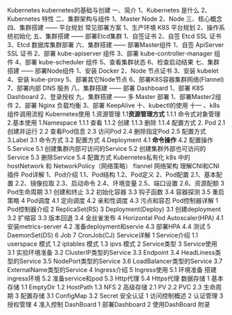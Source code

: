 Kubernetes
    kubernetes的基础与创建
        一、简介
            1、Kubernetes 是什么
            2、Kubernetes 特性
        二、集群架构与组件
            1、Master Node
            2、Node
        三、核心概念
        四、集群搭建 —— 平台规划
            常见部署方案
            1、生产环境 K8S 平台规划
            2、操作系统初始化
        五、集群搭建 —— 部署Etcd集群
            1、自签证书
            2、自签 Etcd SSL 证书
            3、Etcd 数据库集群部署
        六、集群搭建 —— 部署Master组件
            1、自签 ApiServer SSL 证书
            2、部署 kube-apiserver 组件
            3、部署 kube-controller-manager 组件
            4、部署 kube-scheduler 组件
            5、查看集群状态
            6、检查启动结果
        七、集群搭建 —— 部署Node组件
            1、安装 Docker
            2、Node 节点证书
            3、安装 kubelet
            4、安装 kube-proxy
            5、部署其它Node节点
            6、部署K8S容器集群网络(Flannel)
            7、部署内部 DNS 服务
        八、集群搭建 —— 部署 Dashboard
            1、部署 K8S Dashboard
            2、登录授权
        九、集群搭建 —— 多 Master 部署
            1、部署Master2组件
            2、部署 Nginx 负载均衡
            3、部署 KeepAlive
        十、kubectl的使用
        十一 、k8s 组件调用流程
    Kubernetes使用
        1.资源管理
            1.1**资源管理方式**
            1.1.1 命令式对象管理
        2.基本使用
            1.Namespace
                1.1.1 查看
                1.1.2 创建
                1.1.3 删除
                1.1.4 配置方式
            2. Pod
                2.1 创建并运行
                2.2 查看Pod信息
                2.3 访问Pod
                2.4 删除指定Pod
                2.5 配置方式
            3.Label
                3.1 命令方式
                3.2 配置方式
            4.Deployment
                4.1 **命令操作**
                4.2 配置操作
            5.Service
                5.1 创建集群内部可访问的Service
                5.2 创建集群外部也可访问的Service
                5.3 删除Service
                5.4 配置方式
    Kubernetes私有化
    k8s 中的 hostNetwork 和 NetworkPolicy（网络策略）
    flannel 网络架构
    理解CNI和CNI插件
    Pod详解
        1、Pod介绍
            1.1、Pod结构
            1.2、Pod定义
        2、Pod配置
            2.1、基本配置
            2.2、镜像拉取
            2.3、启动命令
            2.4、环境变量
            2.5、端口设置
            2.6、资源配额
        3 Pod生命周期
            3.1 创建和终止
            3.2 初始化容器
            3.3 钩子函数
            3.4 容器探测
            3.5 重启策略
        4 Pod调度
            4.1 定向调度
            4.2 亲和性调度
            4.3 污点和容忍
    Pod控制器详解
        1 Pod控制器介绍
        2 ReplicaSet(RS)
        3 Deployment(Deploy)
            3.1 创建deployment
            3.2 扩缩容
            3.3 版本回退
            3.4 金丝雀发布
        4 Horizontal Pod Autoscaler(HPA)
            4.1 安装metrics-server
            4.2 准备deployment和servie
            4.3 部署HPA
            4.4 测试
        5 DaemonSet(DS)
        6 Job
        7 CronJob(CJ)
    Service详解
        1 Service介绍
            1.1 userspace 模式
            1.2 iptables 模式
            1.3 ipvs 模式
        2 Service类型
        3 Service使用
            3.1 实验环境准备
            3.2 ClusterIP类型的Service
            3.3 Endpoint
            3.4 HeadLiness类型的Service
            3.5 NodePort类型的Service
            3.6 LoadBalancer类型的Service
            3.7 ExternalName类型的Service
        4 Ingress介绍
        5 Ingress使用
            5.1 环境准备 搭建ingress环境
            5.2 准备service和pod
            5.3 Http代理
            5.4 Https代理
    数据存储
        1 基本存储
            1.1 EmptyDir
            1.2 HostPath
            1.3 NFS
        2 高级存储
            2.1 PV
            2.2 PVC
            2.3 生命周期
        3 配置存储
            3.1 ConfigMap
            3.2 Secret
    安全认证
        1 访问控制概述
        2 认证管理
        3 授权管理
        4 准入控制
    DashBoard
        1 部署Dashboard
        2 使用DashBoard
    附录
